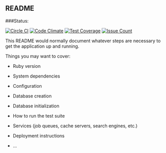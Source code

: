 ## README

###Status:

[![Circle CI](https://circleci.com/gh/AntonyBaasan/BuildPals.svg?style=shield)](https://circleci.com/gh/AntonyBaasan/BuildPals)
[![Code Climate](https://codeclimate.com/github/AntonyBaasan/BuildPals/badges/gpa.svg)](https://codeclimate.com/github/AntonyBaasan/BuildPals)
[![Test Coverage](https://codeclimate.com/github/AntonyBaasan/BuildPals/badges/coverage.svg)](https://codeclimate.com/github/AntonyBaasan/BuildPals/coverage)
[![Issue Count](https://codeclimate.com/github/AntonyBaasan/BuildPals/badges/issue_count.svg)](https://codeclimate.com/github/AntonyBaasan/BuildPals)


This README would normally document whatever steps are necessary to get the
application up and running.

Things you may want to cover:

* Ruby version

* System dependencies

* Configuration

* Database creation

* Database initialization

* How to run the test suite

* Services (job queues, cache servers, search engines, etc.)

* Deployment instructions

* ...
